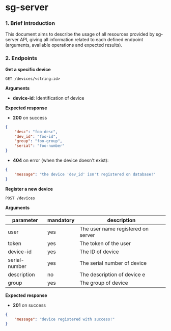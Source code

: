 # sg-server

### 1. Brief Introduction

This document aims to describe the usage of all resources provided by sg-server
API, giving all information related to each defined endpoint (arguments,
available operations and expected results).

### 2. Endpoints

**Get a specific device**

`GET /devices/<string:id>`

**Arguments**

- **device-id**: Identification of device

**Expected response**

- **200** on success

```json
{
    "desc": "foo-desc",
    "dev_id": "foo-id",
    "group": "foo-group",
    "serial": "foo-number"
}
```

- **404** on error (when the device doesn't exist):

```json
{
    "message": "the device 'dev_id' isn't registered on database!"
}
```

**Register a new device**

`POST /devices`

**Arguments**

|   parameter   | mandatory |           description              |
|---------------|-----------|------------------------------------|
|     user      |    yes    | The user name registered on server |
|     token     |    yes    | The token of the user              |
|   device-id   |    yes    | The ID of device                   |
| serial-number |    yes    | The serial number of device        |
|  description  |    no     | The description of device e        |
|     group     |    yes    | The group of device                |

**Expected response**

- **201** on success

```json
{
    "message": "device registered with success!"
}
```
